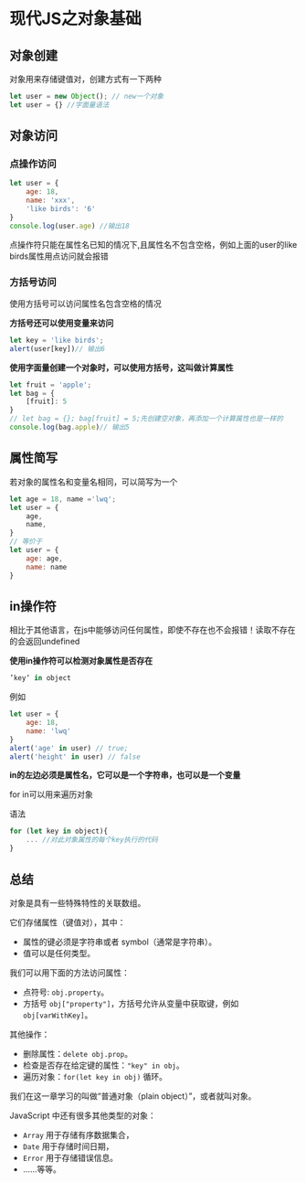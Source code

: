# 现代JS之对象基础

## 对象创建

对象用来存储键值对，创建方式有一下两种

~~~js
let user = new Object(); // new一个对象
let user = {} //字面量语法
~~~

## 对象访问

### 点操作访问

~~~js
let user = {
    age: 18,
    name: 'xxx',
    'like birds': '6'
}
console.log(user.age) //输出18
~~~

点操作符只能在属性名已知的情况下,且属性名不包含空格，例如上面的user的like birds属性用点访问就会报错

### 方括号访问

使用方括号可以访问属性名包含空格的情况

**方括号还可以使用变量来访问**

~~~js
let key = 'like birds';
alert(user[key])// 输出6
~~~

**使用字面量创建一个对象时，可以使用方括号，这叫做计算属性**

~~~js
let fruit = 'apple';
let bag = {
    [fruit]: 5
}
// let bag = {}; bag[fruit] = 5;先创建空对象，再添加一个计算属性也是一样的
console.log(bag.apple)// 输出5
~~~

## 属性简写

若对象的属性名和变量名相同，可以简写为一个

~~~js
let age = 18, name ='lwq';
let user = {
    age,
    name,
}
// 等价于
let user = {
    age: age,
    name: name
}
~~~

## in操作符

相比于其他语言，在js中能够访问任何属性，即使不存在也不会报错！读取不存在的会返回undefined

**使用in操作符可以检测对象属性是否存在**

~~~js
’key‘ in object
~~~

例如

~~~js
let user = {
    age: 18,
    name: 'lwq'
}
alert('age' in user) // true;
alert('height' in user) // false
~~~

**in的左边必须是属性名，它可以是一个字符串，也可以是一个变量**

for in可以用来遍历对象

语法

~~~js
for (let key in object){
    ... //对此对象属性的每个key执行的代码
}
~~~

## 总结

对象是具有一些特殊特性的关联数组。

它们存储属性（键值对），其中：

- 属性的键必须是字符串或者 symbol（通常是字符串）。
- 值可以是任何类型。

我们可以用下面的方法访问属性：

- 点符号: `obj.property`。
- 方括号 `obj["property"]`，方括号允许从变量中获取键，例如 `obj[varWithKey]`。

其他操作：

- 删除属性：`delete obj.prop`。
- 检查是否存在给定键的属性：`"key" in obj`。
- 遍历对象：`for(let key in obj)` 循环。

我们在这一章学习的叫做“普通对象（plain object）”，或者就叫对象。

JavaScript 中还有很多其他类型的对象：

- `Array` 用于存储有序数据集合，
- `Date` 用于存储时间日期，
- `Error` 用于存储错误信息。
- ……等等。